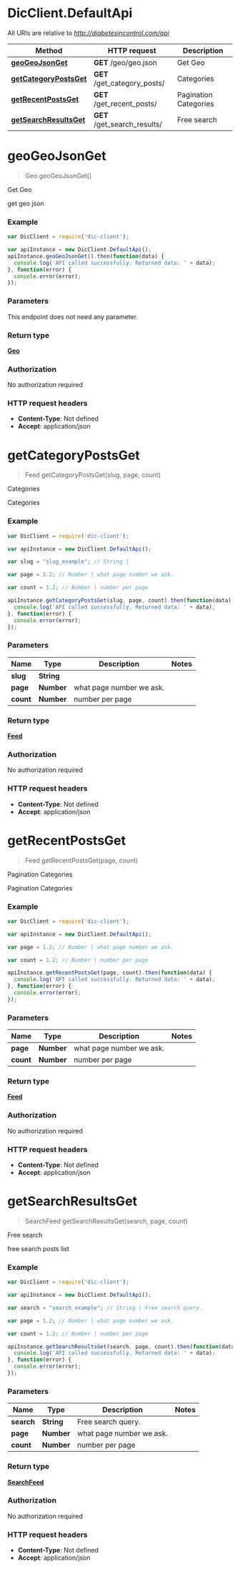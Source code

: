 # DicClient.DefaultApi

All URIs are relative to *http://diabetesincontrol.com/api*

Method | HTTP request | Description
------------- | ------------- | -------------
[**geoGeoJsonGet**](DefaultApi.md#geoGeoJsonGet) | **GET** /geo/geo.json | Get Geo
[**getCategoryPostsGet**](DefaultApi.md#getCategoryPostsGet) | **GET** /get_category_posts/ | Categories
[**getRecentPostsGet**](DefaultApi.md#getRecentPostsGet) | **GET** /get_recent_posts/ | Pagination Categories
[**getSearchResultsGet**](DefaultApi.md#getSearchResultsGet) | **GET** /get_search_results/ | Free search


<a name="geoGeoJsonGet"></a>
# **geoGeoJsonGet**
> Geo geoGeoJsonGet()

Get Geo

get geo json

### Example
```javascript
var DicClient = require('dic-client');

var apiInstance = new DicClient.DefaultApi();
apiInstance.geoGeoJsonGet().then(function(data) {
  console.log('API called successfully. Returned data: ' + data);
}, function(error) {
  console.error(error);
});

```

### Parameters
This endpoint does not need any parameter.

### Return type

[**Geo**](Geo.md)

### Authorization

No authorization required

### HTTP request headers

 - **Content-Type**: Not defined
 - **Accept**: application/json

<a name="getCategoryPostsGet"></a>
# **getCategoryPostsGet**
> Feed getCategoryPostsGet(slug, page, count)

Categories

Categories

### Example
```javascript
var DicClient = require('dic-client');

var apiInstance = new DicClient.DefaultApi();

var slug = "slug_example"; // String | 

var page = 1.2; // Number | what page number we ask.

var count = 1.2; // Number | number per page

apiInstance.getCategoryPostsGet(slug, page, count).then(function(data) {
  console.log('API called successfully. Returned data: ' + data);
}, function(error) {
  console.error(error);
});

```

### Parameters

Name | Type | Description  | Notes
------------- | ------------- | ------------- | -------------
 **slug** | **String**|  | 
 **page** | **Number**| what page number we ask. | 
 **count** | **Number**| number per page | 

### Return type

[**Feed**](Feed.md)

### Authorization

No authorization required

### HTTP request headers

 - **Content-Type**: Not defined
 - **Accept**: application/json

<a name="getRecentPostsGet"></a>
# **getRecentPostsGet**
> Feed getRecentPostsGet(page, count)

Pagination Categories

Pagination Categories

### Example
```javascript
var DicClient = require('dic-client');

var apiInstance = new DicClient.DefaultApi();

var page = 1.2; // Number | what page number we ask.

var count = 1.2; // Number | number per page

apiInstance.getRecentPostsGet(page, count).then(function(data) {
  console.log('API called successfully. Returned data: ' + data);
}, function(error) {
  console.error(error);
});

```

### Parameters

Name | Type | Description  | Notes
------------- | ------------- | ------------- | -------------
 **page** | **Number**| what page number we ask. | 
 **count** | **Number**| number per page | 

### Return type

[**Feed**](Feed.md)

### Authorization

No authorization required

### HTTP request headers

 - **Content-Type**: Not defined
 - **Accept**: application/json

<a name="getSearchResultsGet"></a>
# **getSearchResultsGet**
> SearchFeed getSearchResultsGet(search, page, count)

Free search

free search posts list

### Example
```javascript
var DicClient = require('dic-client');

var apiInstance = new DicClient.DefaultApi();

var search = "search_example"; // String | Free search query.

var page = 1.2; // Number | what page number we ask.

var count = 1.2; // Number | number per page

apiInstance.getSearchResultsGet(search, page, count).then(function(data) {
  console.log('API called successfully. Returned data: ' + data);
}, function(error) {
  console.error(error);
});

```

### Parameters

Name | Type | Description  | Notes
------------- | ------------- | ------------- | -------------
 **search** | **String**| Free search query. | 
 **page** | **Number**| what page number we ask. | 
 **count** | **Number**| number per page | 

### Return type

[**SearchFeed**](SearchFeed.md)

### Authorization

No authorization required

### HTTP request headers

 - **Content-Type**: Not defined
 - **Accept**: application/json

